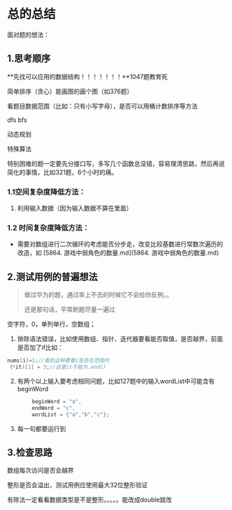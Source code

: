 # 总的总结

面对题的想法：

## 1.思考顺序

**先找可以应用的数据结构！！！！！！！**1047题教育死



简单排序（贪心）能画图的画个图（如376题）

看题目数据范围（比如：只有小写字母），是否可以用桶计数排序等方法

dfs bfs

动态规划

特殊算法

特别困难的题一定要先分接口写，多写几个函数总没错，容易理清思路，然后再说简化的事情，比如321题，6个小时的痛。



### 1.1空间复杂度降低方法：

1. 利用输入数据（因为输入数据不算在里面）



### 1.2 时间复杂度降低方法：

- 需要对数组进行二次循环的考虑能否分步走，改变比较基数进行常数次遍历的改造，如 [5864. 游戏中弱角色的数量.md](5864. 游戏中弱角色的数量.md) 

## 2.测试用例的普遍想法

> 做过华为的题，通过率上不去的时候它不会给你反例。。
>
> 还是那句话，平常刷题尽量一遍过

空字符，0，单列单行，空数组；



1. 排除语法错误，比如使用数组、指针、迭代器要看能否取值，是否越界，前面是否加了if比如：

```c++
nums[i]=1;//看到这种要看i是否在范围内
（*it)[1] = 3;//这里it不能为.end()
```

2. 有两个以上输入要考虑相同问题，比如127题中的输入wordList中可能含有beginWord

```c++
        beginWord = "a",
        endWord = "c",
        wordList = {"a","b","c"};
```

3. 每一句都要运行到

## 3.检查思路

数组每次访问是否会越界

整形是否会溢出，测试用例应使用最大32位整形验证

有除法一定看看数据类型是不是整形。。。。。能改成double就改